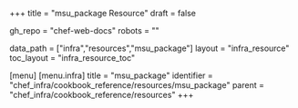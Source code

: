 +++
title = "msu_package Resource"
draft = false

gh_repo = "chef-web-docs"
robots = ""

data_path = ["infra","resources","msu_package"]
layout = "infra_resource"
toc_layout = "infra_resource_toc"


[menu]
  [menu.infra]
    title = "msu_package"
    identifier = "chef_infra/cookbook_reference/resources/msu_package"
    parent = "chef_infra/cookbook_reference/resources"
+++

<!-- The contents of this page are automatically generated from the msu_package.yaml file in the data directory. -->
<!-- To suggest a change, edit the https://github.com/chef/chef/blob/master/lib/chef/resource/msu_package.rb file
      and submit a pull request to the https://github.com/chef/chef repository. -->
